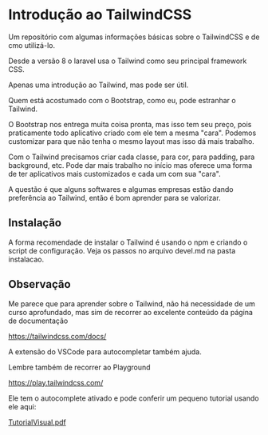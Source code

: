 # Introdução ao TailwindCSS

Um repositório com algumas informações básicas sobre o TailwindCSS e de cmo utilizá-lo.

Desde a versão 8 o laravel usa o Tailwind como seu principal framework CSS.

Apenas uma introdução ao Tailwind, mas pode ser útil.

Quem está acostumado com o Bootstrap, como eu, pode estranhar o Tailwind. 

O Bootstrap nos entrega muita coisa pronta, mas isso tem seu preço, pois praticamente todo aplicativo criado com ele tem a mesma "cara". Podemos customizar para que não tenha o mesmo layout mas isso dá mais trabalho.

Com o Tailwind precisamos criar cada classe, para cor, para padding, para background, etc. Pode dar mais trabalho  no início mas oferece uma forma de ter aplicativos mais customizados e cada um com sua "cara".

A questão é que alguns softwares e algumas empresas estão dando preferência ao Tailwind, então é bom aprender para se valorizar.

## Instalação

A forma recomendade de instalar o Tailwind é usando o npm e criando o script de configuração. Veja os passos no arquivo devel.md na pasta instalacao.

## Observação

Me parece que para aprender sobre o Tailwind, não há necessidade de um curso aprofundado, mas sim de recorrer ao excelente conteúdo da página de documentação

https://tailwindcss.com/docs/

A extensão do VSCode para autocompletar também ajuda.

Lembre também de recorrer ao Playground

https://play.tailwindcss.com/

Ele tem o autocomplete ativado e pode conferir um pequeno tutorial usando ele aqui:

[TutorialVisual.pdf](TutorialVisual.pdf)


